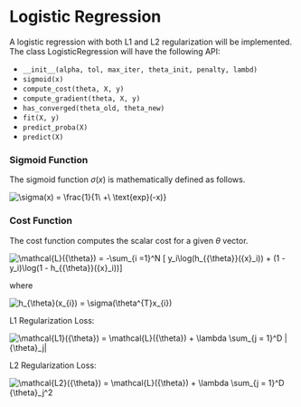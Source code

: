 # **Logistic Regression** 

A logistic regression with both L1 and L2 regularization will be implemented. The class LogisticRegression will have the following API:

* `__init__(alpha, tol, max_iter, theta_init, penalty, lambd)`
* `sigmoid(x)`
* `compute_cost(theta, X, y)`
* `compute_gradient(theta, X, y)`
* `has_converged(theta_old, theta_new)`
* `fit(X, y)`
* `predict_proba(X)`
* `predict(X)`


### **Sigmoid Function**

The sigmoid function $\sigma(x)$ is mathematically defined as follows.

<img src="https://latex.codecogs.com/svg.image?\sigma(x)&space;=&space;\frac{1}{1\&space;&plus;\&space;\text{exp}(-x)}" title="\sigma(x) = \frac{1}{1\ +\ \text{exp}(-x)}" />


### **Cost Function**

The cost function computes the scalar cost for a given $\theta$ vector.

<img src="https://latex.codecogs.com/svg.image?\mathcal{L}({\theta})&space;=&space;-\sum_{i&space;=1}^N&space;[&space;y_i\log(h_{{\theta}}({x}_i))&space;&plus;&space;(1&space;-&space;y_i)\log(1&space;-&space;h_{{\theta}}({x}_i))]" title="\mathcal{L}({\theta}) = -\sum_{i =1}^N [ y_i\log(h_{{\theta}}({x}_i)) + (1 - y_i)\log(1 - h_{{\theta}}({x}_i))]" />

where

<img src="https://latex.codecogs.com/svg.image?h_{\theta}(x_{i})&space;=&space;\sigma(\theta^{T}x_{i})" title="h_{\theta}(x_{i}) = \sigma(\theta^{T}x_{i})" />


L1 Regularization Loss:

<img src="https://latex.codecogs.com/svg.image?\mathcal{L1}({\theta})&space;=&space;\mathcal{L}({\theta})&space;&plus;&space;\lambda&space;\sum_{j&space;=&space;1}^D&space;&space;|{\theta}_j|" title="\mathcal{L1}({\theta}) = \mathcal{L}({\theta}) + \lambda \sum_{j = 1}^D |{\theta}_j|" />

L2 Regularization Loss:

<img src="https://latex.codecogs.com/svg.image?\mathcal{L2}({\theta})&space;=&space;\mathcal{L}({\theta})&space;&plus;&space;\lambda&space;\sum_{j&space;=&space;1}^D&space;&space;{\theta}_j^2&space;" title="\mathcal{L2}({\theta}) = \mathcal{L}({\theta}) + \lambda \sum_{j = 1}^D {\theta}_j^2 " />
